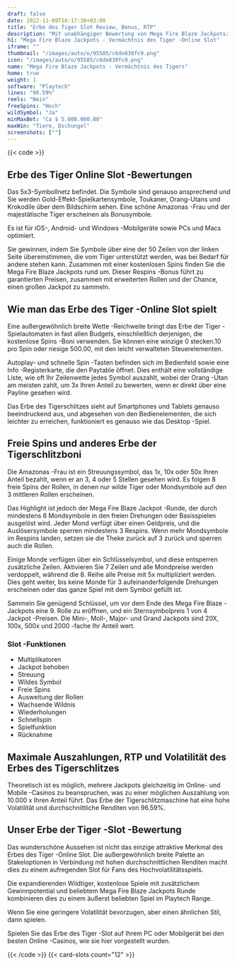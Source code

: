 ```yaml
---
draft: false
date: 2022-11-09T16:17:38+03:00
title: "Erbe des Tiger Slot Review, Bonus, RTP"
description: "Mit unabhängiger Bewertung von Mega Fire Blaze Jackpots: Vermächtnis des Tigerschlitzes von Playtech können Sie kostenlos oder echtes Geld spielen und hier einen Bonus bekommen!"
h1: "Mega Fire Blaze Jackpots - Vermächtnis des Tiger -Online Slot"
iframe: ""
thumbnail: "/images/auto/o/95585/c6de830fc9.png"
icon: "/images/auto/o/95585/c6de830fc9.png"
name: "Mega Fire Blaze Jackpots - Vermächtnis des Tigers"
home: true
weight: 1
software: "Playtech"
lines: "96.59%"
reels: "Nein"
freeSpins: "Hoch"
wildSymbol: "Ja"
minMaxBet: "Ca $ 5.000.000.00"
maxWin: "Tiere, Dschungel"
screenshots: [""]
---
```


{{< code >}}<h2>Erbe des Tiger Online Slot -Bewertungen</h2><p>Das 5x3-Symbollnetz befindet. Die Symbole sind genauso ansprechend und Sie werden Gold-Effekt-Spielkartensymbole, Toukaner, Orang-Utans und Krokodile über dem Bildschirm sehen. Eine schöne Amazonas -Frau und der majestätische Tiger erscheinen als Bonusymbole.</p><p>Es ist für iOS-, Android- und Windows -Mobilgeräte sowie PCs und Macs optimiert.</p><p>Sie gewinnen, indem Sie Symbole über eine der 50 Zeilen von der linken Seite übereinstimmen, die vom Tiger unterstützt werden, was bei Bedarf für andere stehen kann. Zusammen mit einer kostenlosen Spins finden Sie die Mega Fire Blaze Jackpots rund um. Dieser Respins -Bonus führt zu garantierten Preisen, zusammen mit erweiterten Rollen und der Chance, einen großen Jackpot zu sammeln.</p><h2>Wie man das Erbe des Tiger -Online Slot spielt</h2><p>Eine außergewöhnlich breite Wette -Reichweite bringt das Erbe der Tiger -Spielautomaten in fast allen Budgets, einschließlich derjenigen, die kostenlose Spins -Boni verwenden. Sie können eine winzige 0 stecken.10 pro Spin oder riesige 500.00, mit den leicht verwalteten Steuerelementen.</p><p>Autoplay- und schnelle Spin -Tasten befinden sich im Bedienfeld sowie eine Info -Registerkarte, die den Paytable öffnet. Dies enthält eine vollständige Liste, wie oft Ihr Zeilenwette jedes Symbol auszahlt, wobei der Orang -Utan am meisten zahlt, um 3x Ihren Anteil zu bewerten, wenn er direkt über eine Payline gesehen wird.</p><p>Das Erbe des Tigerschlitzes sieht auf Smartphones und Tablets genauso beeindruckend aus, und abgesehen von den Bedienelementen, die sich leichter zu erreichen, funktioniert es genauso wie das Desktop -Spiel.</p><h2>Freie Spins und anderes Erbe der Tigerschlitzboni</h2><p>Die Amazonas -Frau ist ein Streuungssymbol, das 1x, 10x oder 50x Ihren Anteil bezahlt, wenn er an 3, 4 oder 5 Stellen gesehen wird. Es folgen 8 freie Spins der Rollen, in denen nur wilde Tiger oder Mondsymbole auf den 3 mittleren Rollen erscheinen.</p><p>Das Highlight ist jedoch der Mega Fire Blaze Jackpot -Runde, der durch mindestens 6 Mondsymbole in den freien Drehungen oder Basisspielen ausgelöst wird. Jeder Mond verfügt über einen Geldpreis, und die Auslösersymbole sperren mindestens 3 Respins. Wenn mehr Mondsymbole im Respins landen, setzen sie die Theke zurück auf 3 zurück und sperren auch die Rollen.</p><p>Einige Monde verfügen über ein Schlüsselsymbol, und diese entsperren zusätzliche Zeilen. Aktivieren Sie 7 Zeilen und alle Mondpreise werden verdoppelt, während die 8. Reihe alle Preise mit 5x multipliziert werden. Dies geht weiter, bis keine Monde für 3 aufeinanderfolgende Drehungen erscheinen oder das ganze Spiel mit dem Symbol gefüllt ist.</p><p>Sammeln Sie genügend Schlüssel, um vor dem Ende des Mega Fire Blaze -Jackpots eine 9. Rolle zu eröffnen, und ein Sternsymbolpreis 1 von 4 Jackpot -Preisen. Die Mini-, Moll-, Major- und Grand Jackpots sind 20X, 100x, 500x und 2000 -fache Ihr Anteil wert.</p><h3>
Slot -Funktionen</h3><ul>
<li></span>
Multiplikatoren</li>
<li></span>
Jackpot behoben</li>
<li></span>
Streuung</li>
<li></span>
Wildes Symbol</li>
<li></span>
Freie Spins</li>
<li></span>
Ausweitung der Rollen</li>
<li></span>
Wachsende Wildnis</li>
<li></span>
Wiederholungen</li>
<li></span>
Schnellspin</li>
<li></span>
Spielfunktion</li>
<li></span>
Rücknahme</li></ul><h2>Maximale Auszahlungen, RTP und Volatilität des Erbes des Tigerschlitzes</h2><p>Theoretisch ist es möglich, mehrere Jackpots gleichzeitig im Online- und Mobile -Casinos zu beanspruchen, was zu einer möglichen Auszahlung von 10.000 x Ihren Anteil führt. Das Erbe der Tigerschlitzmaschine hat eine hohe Volatilität und durchschnittliche Renditen von 96.59%.</p><h2>Unser Erbe der Tiger -Slot -Bewertung</h2><p>Das wunderschöne Aussehen ist nicht das einzige attraktive Merkmal des Erbes des Tiger -Online Slot. Die außergewöhnlich breite Palette an Stakeloptionen in Verbindung mit hohen durchschnittlichen Renditen macht dies zu einem aufregenden Slot für Fans des Hochvolatilitätsspiels.</p><p>Die expandierenden Wildtiger, kostenlose Spiele mit zusätzlichem Gewinnpotential und beliebtem Mega Fire Blaze Jackpots Runde kombinieren dies zu einem äußerst beliebten Spiel im Playtech Range.</p><p>Wenn Sie eine geringere Volatilität bevorzugen, aber einen ähnlichen Stil, dann spielen.</p><p>Spielen Sie das Erbe des Tiger -Slot auf Ihrem PC oder Mobilgerät bei den besten Online -Casinos, wie sie hier vorgestellt wurden.</p>{{< /code >}}
 {{< card-slots count="12" >}}